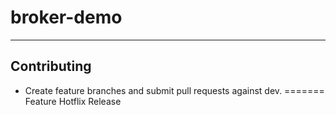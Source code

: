 # broker-demo

----
## Contributing
- Create feature branches and submit pull requests against dev.
=======
Feature
Hotflix
Release

